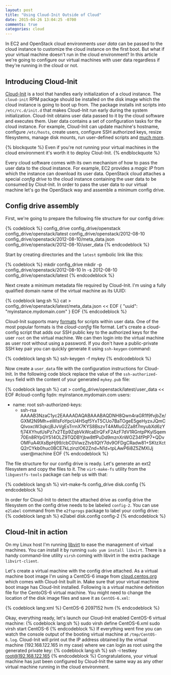 ```yaml
---
layout: post
title: "Using Cloud-Init Outside of Cloud"
date: 2015-04-26 13:04:25 -0700
comments: true
categories: cloud
---
```

In EC2 and OpenStack cloud environments *user data* can be passed to the cloud instance to customize the cloud instance on the first boot. But what if your virtual machine doesn't run in the cloud environment? In this article we're going to configure our virtual machines with user data regardless if they're running in the cloud or not.

<!-- more -->

Introducing Cloud-Init
----------------------

[Cloud-Init](https://cloudinit.readthedocs.org/en/latest/ "Cloud-Init documentation") is a tool that handles early initialization of a cloud instance. The `cloud-init` RPM package should be installed on the disk image which the cloud instance is going to boot up from. The package installs init scripts into `/etc/rc.d/init.d` that makes Cloud-Init run early during the system initialization. Cloud-Init obtains user data passed to it by the cloud software and executes them. User data contains a set of configuration tasks for the cloud instance. For example, Cloud-Init can update machine's hostname, configure `/etc/hosts`, create users, configure SSH authorized keys, resize filesystems, manage disk mounts, run user-defined scripts and [much more](https://cloudinit.readthedocs.org/en/latest/topics/examples.html "Cloud config examples").

{% blockquote %}
Even if you're not running your virtual machines in the cloud environment it's worth it to deploy Clout-Init.
{% endblockquote %}

Every cloud software comes with its own mechanism of how to pass the user data to the cloud instance. For example, EC2 provides a *magic IP* from which the instance can download its user data. OpenStack cloud attaches a special *config drive* to the cloud instance containing the user data to be consumed by Clout-Init. In order to pass the user data to our virtual machine let's go the OpenStack way and assemble a minimum config drive.

Config drive assembly
---------------------
First, we're going to prepare the following file structure for our config drive:

{% codeblock %}
config_drive
config_drive/openstack
config_drive/openstack/latest
config_drive/openstack/2012-08-10
config_drive/openstack/2012-08-10/meta_data.json
config_drive/openstack/2012-08-10/user_data
{% endcodeblock %}

Start by creating directories and the `latest` symbolic link like this:

{% codeblock %}
mkdir config_drive
mkdir -p config_drive/openstack/2012-08-10
ln -s 2012-08-10 config_drive/openstack/latest
{% endcodeblock %}

Next create a minimum metadata file required by Cloud-Init. I'm using a fully qualified domain name of the virtual machine as its UUID:

{% codeblock lang:sh %}
cat > config_drive/openstack/latest/meta_data.json << EOF
{
    "uuid": "myinstance.mydomain.com"
}
EOF
{% endcodeblock %}

Cloud-Init supports many [formats](https://cloudinit.readthedocs.org/en/latest/topics/format.html "Cloud-Init user data formats") for scripts within user data. One of the most popular formats is the *cloud-config* file format. Let's create a cloud-config script that adds our SSH public key to the authorized keys for the user `root` on the virtual machine. We can then login into the virtual machine as user root without using a password. If you don't have a public-private SSH key pair you can quickly generate it using `ssh-keygen` command:

{% codeblock lang:sh %}
ssh-keygen -f mykey
{% endcodeblock %}

Now create a `user_data` file with the configuration instructions for Cloud-Init. In the following code block replace the value of the `ssh-authorized-keys` field with the content of your generated `mykey.pub` file:

{% codeblock lang:sh %}
cat > config_drive/openstack/latest/user_data << EOF
#cloud-config
fqdn: myinstance.mydomain.com
users:
  - name: root
    ssh-authorized-keys:
      - ssh-rsa AAAAB3NzaC1yc2EAAAADAQABAAABAQDNH8Qwn4raGR1f9fvjbZe/GXM2N9Mh+eWlsFoYpcU4H5qf5YxT5CUo7BaTOgeE5geHyzxJQmCQlvoxcW3qkcjBJvVgEsTrrnX7KYS8BszvT4AMIuG2Za8f7myubXd6zYfj74XYhutUsPz7x2TEp9ZqbVkWcaElrQFxF2AzF7dV1RGntpPKyISqem70En8RYpGY514OLZ9TQDBYjbw8tfPuDd9mznXnWOZ34fPtP7+QDvOMFuA4tXsBpHj99/cbC0ViwzZtvb1QtY7dv9OFDgCRadw81+SKtzXctQ2rCYkb0huc0BCE7kLzinzlO62Znd+N1d+tpLAwP6i8Z5ZMXIJj user@machine
EOF
{% endcodeblock %}

The file structure for our config drive is ready. Let's generate an ext2 filesystem and copy the files to it. The `virt-make-fs` utility from the `libguestfs-tools` package can help us with that:

{% codeblock lang:sh %}
virt-make-fs config_drive disk.config
{% endcodeblock %}

In order for Cloud-Init to detect the attached drive as config drive the filesystem on the config drive needs to be labeled `config-2`. You can use `e2label` command from the `e2fsprogs` package to label your config drive:
{% codeblock lang:sh %}
e2label disk.config config-2
{% endcodeblock %}

Cloud-Init in action
--------------------
On my Linux host I'm running [libvirt](http://libvirt.org/ "Libvirt - The virtualization API") to ease the management of virtual machines. You can install it by running `sudo yum install libvirt`. There is a handy command-line utility `virsh` coming with libvirt in the extra package `libvirt-client`.

Let's create a virtual machine with the config drive attached. As a virtual machine boot image I'm using a CentOS-6 image from [cloud.centos.org](http://cloud.centos.org/centos/6/images/ "CentOS-6 cloud images") which comes with Cloud-Init built in. Make sure that your virtual machine boot image has Cloud-Init installed. Following is a virtual machine definition file for the CentoOS-6 virtual machine. You might need to change the location of the disk image files and save it as `CentOS-6.xml`:

{% codeblock lang:xml %}
<domain type='kvm'>
  <name>CentOS-6</name>
  <memory unit='KiB'>2097152</memory>
  <os>
    <type>hvm</type>
  </os>
  <devices>
    <disk type='file' device='disk'>
      <driver name="qemu" type="qcow2"/>
      <source file='/tmp/CentOS-6-x86_64-GenericCloud.qcow2'/>
      <target bus="virtio" dev="vda"/>
    </disk>
    <disk type='file' device='disk'>
      <driver name="qemu" type="raw"/>
      <source file='/tmp/disk.config'/>
      <target bus="virtio" dev="vdb"/>
    </disk>
    <interface type='network'>
      <source network='default'/>
    </interface>
    <serial type="file">
      <source path="/tmp/CentOS-6.log"/>
    </serial>
  </devices>
</domain>
{% endcodeblock %}

Okay, everything ready, let's launch our Cloud-Init enabled CentOS-6 virtual machine:
{% codeblock lang:sh %}
sudo virsh define CentOS-6.xml
sudo virsh start CentOS-6
{% endcodeblock %}
If everything went fine you can watch the console output of the booting virtual machine at `/tmp/CentOS-6.log`. Cloud-Init will print out the IP address obtained by the virtual machine (192.168.122.165 in my case) where we can login as root using the generated private key:
{% codeblock lang:sh %}
ssh -i testkey root@192.168.122.165
{% endcodeblock %}
Congratulations, your virtual machine has just been configured by Cloud-Init the same way as any other virtual machine running in the cloud environment.

